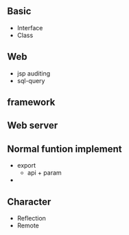 
## Basic
- Interface
- Class


## Web
- jsp auditing
- sql-query

## framework

## Web server


## Normal funtion implement
- export
  - api + param
- 

## Character
- Reflection
- Remote

